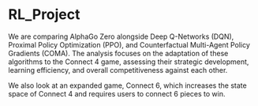 # RL_Project
We are comparing AlphaGo Zero alongside Deep Q-Networks (DQN), Proximal Policy Optimization (PPO), and Counterfactual Multi-Agent Policy Gradients (COMA). The analysis focuses on the adaptation of these algorithms to the Connect 4 game, assessing their strategic development, learning efficiency, and overall competitiveness against each other.

We also look at an expanded game, Connect 6, which increases the state space of Connect 4 and requires users to connect 6 pieces to win. 

